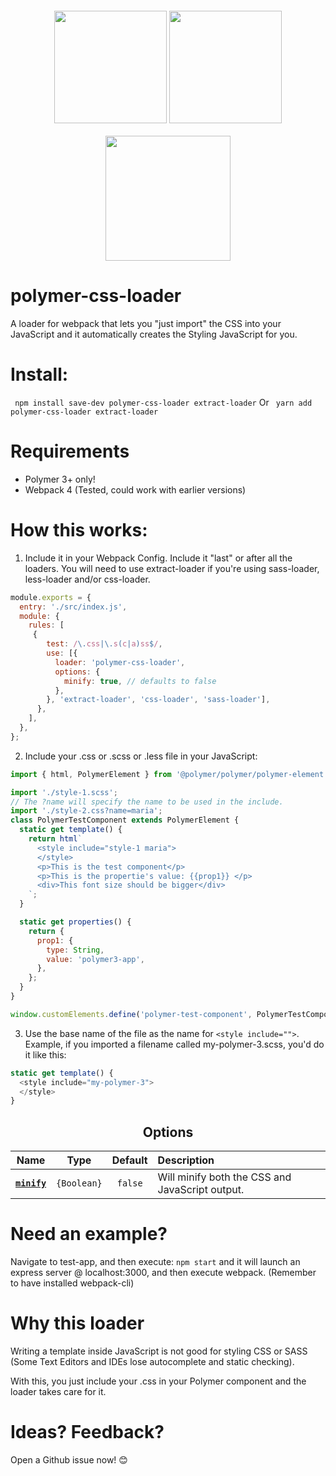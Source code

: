 <div align="center">
  <img width="180" height="180" vspace="20"
    src="https://www.polymer-project.org/images/logos/p-logo.png">
  <img width="180" height="180" vspace="20"
    src="https://cdn.worldvectorlogo.com/logos/css-3.svg">
  <a href="https://github.com/webpack/webpack">
    <img width="200" height="200"
      src="https://webpack.js.org/assets/icon-square-big.svg">
  </a>
</div>


# polymer-css-loader
A loader for webpack that lets you "just import" the CSS into your JavaScript and it automatically creates the Styling JavaScript for you. 

# Install:
` npm install save-dev polymer-css-loader extract-loader`
Or
` yarn add polymer-css-loader extract-loader`


# Requirements
* Polymer 3+ only!
* Webpack 4 (Tested, could work with earlier versions)

# How this works:
1. Include it in your Webpack Config. Include it "last" or after all the loaders. You will need to use extract-loader if you're using sass-loader, less-loader and/or css-loader.

```javascript
module.exports = {
  entry: './src/index.js',
  module: {
    rules: [
     {
        test: /\.css|\.s(c|a)ss$/,
        use: [{
          loader: 'polymer-css-loader',
          options: {
            minify: true, // defaults to false
          },
        }, 'extract-loader', 'css-loader', 'sass-loader'],
      },
    ],
  },
};
```
2. Include your .css or .scss or .less file in your JavaScript:
```javascript
import { html, PolymerElement } from '@polymer/polymer/polymer-element';

import './style-1.scss';
// The ?name will specify the name to be used in the include.
import './style-2.css?name=maria';
class PolymerTestComponent extends PolymerElement {
  static get template() {
    return html`
      <style include="style-1 maria">    
      </style>
      <p>This is the test component</p>
      <p>This is the propertie's value: {{prop1}} </p>
      <div>This font size should be bigger</div>
    `;
  }

  static get properties() {
    return {
      prop1: {
        type: String,
        value: 'polymer3-app',
      },
    };
  }
}

window.customElements.define('polymer-test-component', PolymerTestComponent);
```
3. Use the base name of the file as the name for `<style include="">`.
Example, if you imported a filename called my-polymer-3.scss, you'd do it like this:

```javascript
static get template() {
  <style include="my-polymer-3">
  </style>
}
```

<h2 align="center">Options</h2>

|Name|Type|Default|Description|
|:--:|:--:|:-----:|:----------|
|**[`minify`](#minify)**|`{Boolean}`|`false`|Will minify both the CSS and JavaScript output.

# Need an example? 
Navigate to test-app, and then execute: `npm start` and it will launch an express server @ localhost:3000, and then execute webpack. (Remember to have installed webpack-cli)


# Why this loader
Writing a template inside JavaScript is not good for styling CSS or SASS (Some Text Editors and IDEs lose autocomplete and static checking). 

With this, you just include your .css in your Polymer component and the loader takes care for it. 




# Ideas? Feedback?
Open a Github issue now! 😊